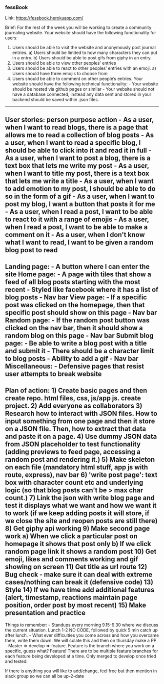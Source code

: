 ### fessBook ###

Link: https://fessbook.herokuapp.com/

Brief:
For the rest of the week you will be working to create a community journaling website.
Your website should have the following functionality for users:
1. Users should be able to visit the website and anonymously post journal entries. 
    a) Users should be limited to how many characters they can put in a entry.
    b) Users should be able to post gifs from giphy in an entry.
 2.  Users should be able to view other peoples' entries
 3.  Users should be able to react to other peoples’ entries with an emoji.
    a) Users should have three emojis to choose from
 4.  Users should be able to comment on other people’s entries.
Your website should have the following technical functionality:
    - Your website should be hosted via github pages or similar
    - Your website should not have a database connected, instead any data sent and stored in your backend should be saved within .json files.
----------------------------------------------
User stories: person purpose action
    - As a user, when I want to read blogs, there is a page that allows me to read a collection of blog posts 
    - As a user, when I want to read a specific blog, I should be able to click into it and read it in full
    - As a user, when I want to post a blog, there is a text box that lets me write my post
    - As a user, when I want to title my post, there is a text box that lets me write a title 
    - As a user, when I want to add emotion to my post, I should be able to do so in the form of a gif
    - As a user, when I want to post my blog, I want a button that posts it for me
    - As a user, when I read a post, I want to be able to react to it with a range of emojis
    - As a user, when I read a post, I want to be able to make a comment on it
    - As a user, when I don't know what I want to read, I want to be given a random blog post to read
----------------------------------------------
Landing page:
    - A button where I can enter the site
Home page:
    - A page with tiles that show a feed of all blog posts starting with the most recent 
    - Styled like facebook where it has a list of blog posts 
    - Nav bar
View page:
    - If a specific post was clicked on the homepage, then that specific post should show on this page
    - Nav bar
Random page:
    - If the random post button was clicked on the nav bar, then it should show a random blog on this page 
    - Nav bar
Submit blog page:
    - Be able to write a blog post with a title and submit it
    - There should be a character limit to blog posts
    - Ability to add a gif
    - Nav bar 
Miscellaneous: 
    - Defensive pages that resist user attempts to break website 
----------------------------------------------
Plan of action:
    1) Create basic pages and then create repo. html files, css, js/app js. create project. 
    2) Add everyone as collaborators 
    3) Research how to interact with JSON files. How to input something from one page and then it store on a JSON file. Then, how to extract that data and paste it on a page. 
    4) Use dummy JSON data from JSON placeholder to test functionality (adding previews to feed page, accessing a random post and rendering it.)
    5) Make skeleton on each file (mandatory html stuff, app js with route, express), nav bar
    6) 'write post page': text box with character count etc and underlying logic (so that blog posts can't be > max char count.)
    7) Link the json with write blog page and test it displays what we want and how we want it to work (if we keep adding posts it will     store, if we close the site and reopen posts are still there)
    8) Get giphy api working 
    9) Make second page work
        a) When we click a particular post on homepage it shows that post only
        b) If we click random page link it shows a random post 
    10) Get emoji, likes and comments working and gif showing on screen
    11) Get title as url route
    12) Bug check - make sure it can deal with extreme cases/nothing can break it (defensive code)
    13) Style
    14) If we have time add additional features (alert, timestamp, reactions maintain page position, order post by most recent)
    15) Make presentation and practice 
----------------------------------------------
Things to remember:
    - Standups every morning 9.15-9.30 where we discuss the current situation. Lunch 1-2 NO CODE, followed by quick 5 min catch up after lunch. 
    - What ever difficulties you come across and how you overcame them, write them down. We will colate this and then on thursday make a PP
    - Master => develop => feature. Feature is the branch where you work on a specific, guess what? Feature! There are to be multiple feature branches for each feature being developed at a time. Only merged to develop once tried and tested. 

If there is anything you will like to add/change, feel free but then mention in slack group so we can all be up-2-date
